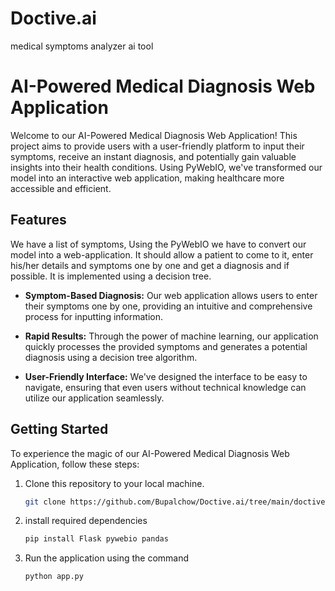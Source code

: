 # Doctive.ai
medical symptoms analyzer ai tool 

# AI-Powered Medical Diagnosis Web Application

Welcome to our AI-Powered Medical Diagnosis Web Application! This project aims to provide users with a user-friendly platform to input their symptoms, receive an instant diagnosis, and potentially gain valuable insights into their health conditions. Using PyWebIO, we've transformed our model into an interactive web application, making healthcare more accessible and efficient.

## Features

We have a list of symptoms, Using the PyWebIO we have to convert our model into a web-application. It should allow a patient to come to it, enter his/her details and symptoms one by one and get a diagnosis and if possible. It is implemented using a decision tree.

- **Symptom-Based Diagnosis:** Our web application allows users to enter their symptoms one by one, providing an intuitive and comprehensive process for inputting information.

- **Rapid Results:** Through the power of machine learning, our application quickly processes the provided symptoms and generates a potential diagnosis using a decision tree algorithm.

- **User-Friendly Interface:** We've designed the interface to be easy to navigate, ensuring that even users without technical knowledge can utilize our application seamlessly.

## Getting Started

To experience the magic of our AI-Powered Medical Diagnosis Web Application, follow these steps:

1. Clone this repository to your local machine.
   ```bash
   git clone https://github.com/Bupalchow/Doctive.ai/tree/main/doctive.ai
2. install required dependencies
   ```bash
   pip install Flask pywebio pandas

3. Run the application using the command
   ```bash
   python app.py

